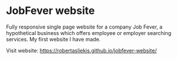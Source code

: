 # JobFever website

Fully responsive single page website for a company Job Fever, a hypothetical business which offers employee or employer searching services. My first website I have made.

Visit website: https://robertasliekis.github.io/jobfever-website/
